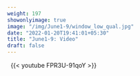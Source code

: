 ```yaml
---
weight: 197
showonlyimage: true
image: "/img/June1-9/window_low_qual.jpg"
date: "2022-01-20T19:41:01+05:30"
title: "June1-9: Video"
draft: false
---
```


&nbsp;
{{< youtube FPR3U-91qoY >}}
&nbsp;
